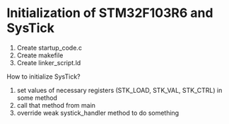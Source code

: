 # Initialization of STM32F103R6 and SysTick

1) Create startup_code.c
2) Create makefile
3) Create linker_script.ld

How to initialize SysTick?

1) set values of necessary  registers (STK_LOAD, STK_VAL, STK_CTRL) in some method
2) call that method from main
3) override weak systick_handler method to do something
 